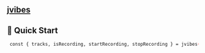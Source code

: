 ## [jvibes](https://jvibes.netlify.app)


## 🤖 Quick Start
```bash
 const { tracks, isRecording, startRecording, stopRecording } = jvibes()
```
